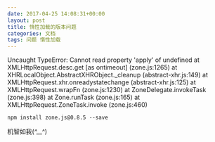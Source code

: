 ```yaml
---
date: 2017-04-25 14:08:31+00:00
layout: post
title: 惰性加载的版本问题
categories: 文档
tags: 问题 惰性加载
---
```



Uncaught TypeError: Cannot read property 'apply' of undefined
    at XMLHttpRequest.desc.get [as ontimeout] (zone.js:1265)
    at XHRLocalObject.AbstractXHRObject._cleanup (abstract-xhr.js:149)
    at XMLHttpRequest.xhr.onreadystatechange (abstract-xhr.js:125)
    at XMLHttpRequest.wrapFn (zone.js:1230)
    at ZoneDelegate.invokeTask (zone.js:398)
    at Zone.runTask (zone.js:165)
    at XMLHttpRequest.ZoneTask.invoke (zone.js:460)

```
npm install zone.js@0.8.5 --save
```

机智如我(*^__^*) 